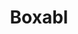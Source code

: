 ---
facebook: https://facebook.com/boxabl
instagram: https://instagram.com/boxabl
linkedin: https://linkedin.com/company/boxabl
logohandle: boxabl
sort: boxabl
title: Boxabl
twitter: https://x.com/_BOXABL
website: https://www.boxabl.com/
youtube: https://youtube.com/channel/UCsH515PWKkHVkJKBs_geE9g
---